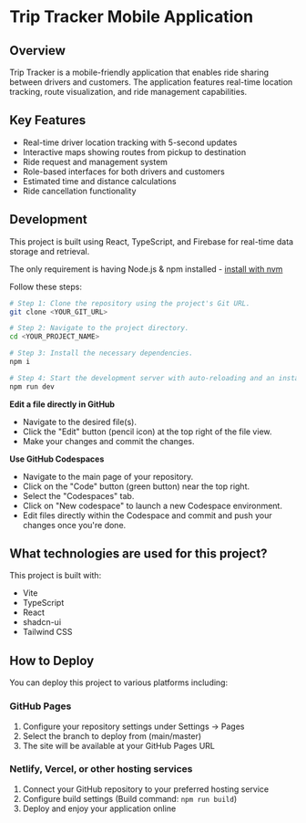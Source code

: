 # Trip Tracker Mobile Application

## Overview

Trip Tracker is a mobile-friendly application that enables ride sharing between drivers and customers. The application features real-time location tracking, route visualization, and ride management capabilities.

## Key Features

- Real-time driver location tracking with 5-second updates
- Interactive maps showing routes from pickup to destination
- Ride request and management system
- Role-based interfaces for both drivers and customers
- Estimated time and distance calculations
- Ride cancellation functionality

## Development

This project is built using React, TypeScript, and Firebase for real-time data storage and retrieval.

The only requirement is having Node.js & npm installed - [install with nvm](https://github.com/nvm-sh/nvm#installing-and-updating)

Follow these steps:

```sh
# Step 1: Clone the repository using the project's Git URL.
git clone <YOUR_GIT_URL>

# Step 2: Navigate to the project directory.
cd <YOUR_PROJECT_NAME>

# Step 3: Install the necessary dependencies.
npm i

# Step 4: Start the development server with auto-reloading and an instant preview.
npm run dev
```

**Edit a file directly in GitHub**

- Navigate to the desired file(s).
- Click the "Edit" button (pencil icon) at the top right of the file view.
- Make your changes and commit the changes.

**Use GitHub Codespaces**

- Navigate to the main page of your repository.
- Click on the "Code" button (green button) near the top right.
- Select the "Codespaces" tab.
- Click on "New codespace" to launch a new Codespace environment.
- Edit files directly within the Codespace and commit and push your changes once you're done.

## What technologies are used for this project?

This project is built with:

- Vite
- TypeScript
- React
- shadcn-ui
- Tailwind CSS

## How to Deploy

You can deploy this project to various platforms including:

### GitHub Pages

1. Configure your repository settings under Settings → Pages
2. Select the branch to deploy from (main/master)
3. The site will be available at your GitHub Pages URL

### Netlify, Vercel, or other hosting services

1. Connect your GitHub repository to your preferred hosting service
2. Configure build settings (Build command: `npm run build`)
3. Deploy and enjoy your application online

